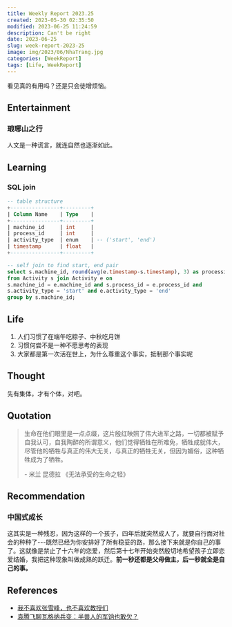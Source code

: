 ```yaml
---
title: Weekly Report 2023.25
created: 2023-05-30 02:35:50
modified: 2023-06-25 11:24:59
description: Can't be right
date: 2023-06-25
slug: week-report-2023-25
image: img/2023/06/NhaTrang.jpg
categories: [WeekReport]
tags: [Life, WeekReport]
---
```


看见真的有用吗？还是只会徒增烦恼。

## Entertainment

### 琅琊山之行

人文是一种谎言，就连自然也逐渐如此。

## Learning

### SQL join

```sql
-- table structure
+----------------+---------+
| Column Name    | Type    |
+----------------+---------+
| machine_id     | int     |
| process_id     | int     |
| activity_type  | enum    | -- ('start', 'end')
| timestamp      | float   |
+----------------+---------+
```

```sql
-- self join to find start, end pair
select s.machine_id, round(avg(e.timestamp-s.timestamp), 3) as processing_time
from Activity s join Activity e on
s.machine_id = e.machine_id and s.process_id = e.process_id and
s.activity_type = 'start' and e.activity_type = 'end'
group by s.machine_id;
```

## Life

1. 人们习惯了在端午吃粽子、中秋吃月饼
2. 习惯何尝不是一种不愿思考的表现
3. 大家都是第一次活在世上，为什么尊重这个事实，抵制那个事实呢

## Thought

先有集体，才有个体，对吧。

## Quotation

> 生命在他们眼里是一点点缀，这片殷红映照了伟大进军之路，一切都被赋予自我认可，自我陶醉的所谓意义，他们觉得牺牲在所难免，牺牲成就伟大，尽管他的牺牲与真正的伟大无关，与真正的牺牲无关，但因为媚俗，这种牺牲成为了牺牲。
>
> \- 米兰 昆德拉 《无法承受的生命之轻》

## Recommendation

### 中国式成长

这其实是一种残忍，因为这样的一个孩子，四年后就突然成人了，就要自行面对社会的种种了---既然已经为你安排好了所有稳妥的路，那么接下来就是你自己的事了。这就像是禁止了十六年的恋爱，然后第十七年开始突然殷切地希望孩子立即恋爱结婚，我把这种现象叫做成熟的跃迁。**前一秒还都是父母做主，后一秒就全是自己的事。**

## References

- [我不喜欢张雪峰，也不喜欢教授们](https://mp.weixin.qq.com/s/aB9jsPQY7Z9kBfdhrWRvxA)
- [袁腾飞聊瓦格纳兵变：半兽人的军饷也敢欠？](https://www.youtube.com/watch?v=LZEwHOeNrKE)
